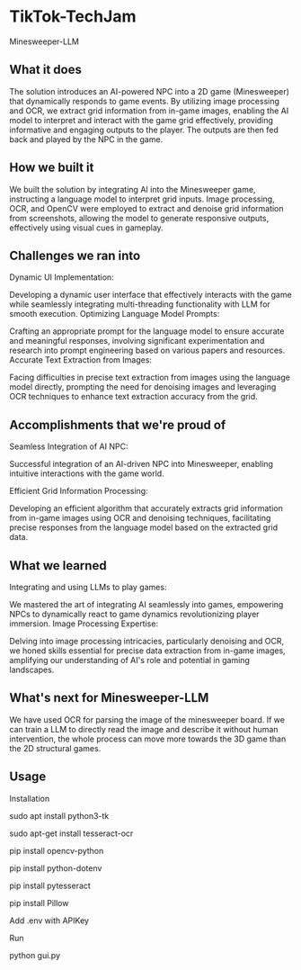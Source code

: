 # TikTok-TechJam

Minesweeper-LLM

## What it does

The solution introduces an AI-powered NPC into a 2D game (Minesweeper) that dynamically responds to game events. By utilizing image processing and OCR, we extract grid information from in-game images, enabling the AI model to interpret and interact with the game grid effectively, providing informative and engaging outputs to the player. The outputs are then fed back and played by the NPC in the game.

## How we built it

We built the solution by integrating AI into the Minesweeper game, instructing a language model to interpret grid inputs. Image processing, OCR, and OpenCV were employed to extract and denoise grid information from screenshots, allowing the model to generate responsive outputs, effectively using visual cues in gameplay.

## Challenges we ran into

Dynamic UI Implementation:

Developing a dynamic user interface that effectively interacts with the game while seamlessly integrating multi-threading functionality with LLM for smooth execution.
Optimizing Language Model Prompts:

Crafting an appropriate prompt for the language model to ensure accurate and meaningful responses, involving significant experimentation and research into prompt engineering based on various papers and resources.
Accurate Text Extraction from Images:

Facing difficulties in precise text extraction from images using the language model directly, prompting the need for denoising images and leveraging OCR techniques to enhance text extraction accuracy from the grid.

## Accomplishments that we're proud of

Seamless Integration of AI NPC:

Successful integration of an AI-driven NPC into Minesweeper, enabling intuitive interactions with the game world.

Efficient Grid Information Processing:

Developing an efficient algorithm that accurately extracts grid information from in-game images using OCR and denoising techniques, facilitating precise responses from the language model based on the extracted grid data.

## What we learned

Integrating and using LLMs to play games:

We mastered the art of integrating AI seamlessly into games, empowering NPCs to dynamically react to game dynamics revolutionizing player immersion.
Image Processing Expertise:

Delving into image processing intricacies, particularly denoising and OCR, we honed skills essential for precise data extraction from in-game images, amplifying our understanding of AI's role and potential in gaming landscapes.

## What's next for Minesweeper-LLM

We have used OCR for parsing the image of the minesweeper board. If we can train a LLM to directly read the image and describe it without human intervention, the whole process can move more towards the 3D game than the 2D structural games.

## Usage

Installation

sudo apt install python3-tk

sudo apt-get install tesseract-ocr

pip install opencv-python

pip install python-dotenv

pip install pytesseract

pip install Pillow

Add .env with APIKey

Run

python gui.py
